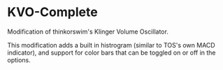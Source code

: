 # KVO-Complete
Modification of thinkorswim's Klinger Volume Oscillator.

This modification adds a built in histrogram (similar to TOS's own MACD indicator), and support for color bars that can be toggled on or off in the options.

